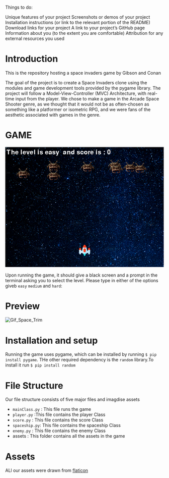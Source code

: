 
Things to do:

Unique features of your project
Screenshots or demos of your project
Installation instructions (or link to the relevant portion of the README)
Download links for your project
A link to your project’s GitHub page
Information about you (to the extent you are comfortable)
Attribution for any external resources you used




# Introduction
This is the repository hosting a space invaders game by Gibson and Conan

The goal of the project is to create a Space Invaders clone using the modules
and game development tools provided by the pygame library. The project will
follow a Model-View-Controller (MVC) Architecture, with real-time input from
the player. We chose to make a game in the Arcade Space Shooter genre, as we
thought that it would not be as often-chosen as something like a platformer
or isometric RPG, and we were fans of the aesthetic associated with games in
the genre.

# GAME

![game](assets/mass-123.png)

Upon running the game, it should give a black screen and a prompt in the
terminal asking you to select the level. Please type in  either of the options giveb `easy` `medium` and `hard`:

# Preview
![Gif_Space_Trim](https://user-images.githubusercontent.com/50885520/117381100-411c1e80-aea9-11eb-87a5-0caea49eb165.gif)

# Installation and setup

Running the game uses pygame, which can be installed by running `$ pip install pygame`.
THe other required dependency is the `random` library.To install it run  `$ pip install random`


# File Structure
Our file structure consists of five major files and imagdise assets
* `mainClass.py` : This file runs the game
* `player.py`   :This file contains the player Class
* `score.py`    : This file contains the score Class 
* `spaceship.py`: This file contains the spaceship Class
* `enemy.py`    : This file contains the enemy Class
* assets      : This folder contains all the assets in the game

# Assets
ALl our assets were drawn from [flaticon](https://www.flaticon.com/)


